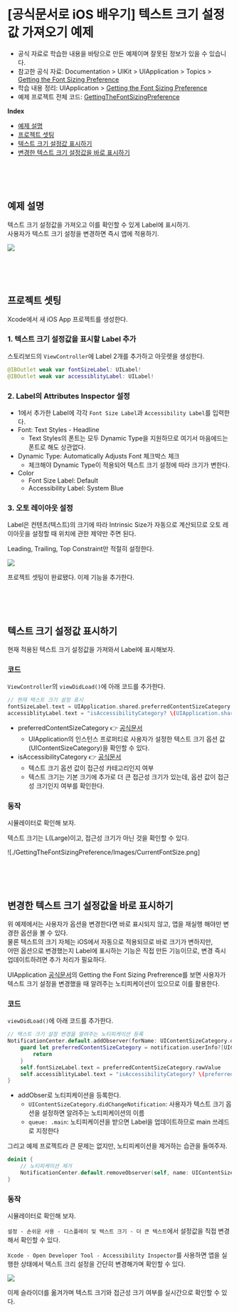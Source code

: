 # [공식문서로 iOS 배우기] 텍스트 크기 설정값 가져오기 예제

- 공식 자료로 학습한 내용을 바탕으로 만든 예제이며 잘못된 정보가 있을 수 있습니다.
- 참고한 공식 자료: Documentation > UIKit > UIApplication > Topics > [Getting the Font Sizing Preference](https://developer.apple.com/documentation/uikit/uiapplication)
- 학습 내용 정리: UIApplication > [Getting the Font Sizing Preference](./Getting-the-Font-Sizing-Preference.md)
- 예제 프로젝트 전체 코드: [GettingTheFontSizingPreference](./GettingTheFontSizingPreference/)

**Index**
- [예제 설명](#예제-설명)
- [프로젝트 셋팅](#프로젝트-셋팅)
- [텍스트 크기 설정값 표시하기](#텍스트-크기-설정값-표시하기)
- [변경한 텍스트 크기 설정값을 바로 표시하기](#변경한-텍스트-크기-설정값을-바로-표시하기)

<br/><br/><br/>



## 예제 설명

텍스트 크기 설정값을 가져오고 이를 확인할 수 있게 Label에 표시하기.  
사용자가 텍스트 크기 설정을 변경하면 즉시 앱에 적용하기.

![](./GettingTheFontSizingPreference/Images/GettingTheFontSizingPreference_Demo.gif)

<br/><br/><br/>



## 프로젝트 셋팅

Xcode에서 새 iOS App 프로젝트를 생성한다.

### 1. 텍스트 크기 설정값을 표시할 Label 추가

스토리보드의 `ViewController`에 Label 2개를 추가하고 아웃렛을 생성한다.

~~~swift
@IBOutlet weak var fontSizeLabel: UILabel!
@IBOutlet weak var accessiblityLabel: UILabel!
~~~
  
### 2. Label의 Attributes Inspector 설정

- 1에서 추가한 Label에 각각 `Font Size Label`과 `Accessibility Label`를 입력한다.
- Font: Text Styles - Headline
    - Text Styles의 폰트는 모두 Dynamic Type을 지원하므로 여기서 마음에드는 폰트로 해도 상관없다.
- Dynamic Type: Automatically Adjusts Font 체크박스 체크 
    - 체크해야 Dynamic Type이 적용되어 텍스트 크기 설정에 따라 크기가 변한다.
- Color
    - Font Size Label: Default
    - Accessibility Label: System Blue

### 3. 오토 레이아웃 설정

Label은 컨텐츠(텍스트)의 크기에 따라 Intrinsic Size가 자동으로 계산되므로 오토 레이아웃을 설정할 때 위치에 관한 제약만 주면 된다.
  
Leading, Trailing, Top Constraint만 적절히 설정한다.

![](./GettingTheFontSizingPreference/Images/AutoLayout.png)

프로젝트 셋팅이 완료됐다. 이제 기능을 추가한다.

<br/><br/><br/>



## 텍스트 크기 설정값 표시하기

현재 적용된 텍스트 크기 설정값을 가져와서 Label에 표시해보자.  

### 코드 

`ViewController`의 `viewDidLoad()`에 아래 코드를 추가한다.

~~~swift
// 현재 텍스트 크기 설정 표시
fontSizeLabel.text = UIApplication.shared.preferredContentSizeCategory.rawValue
accessiblityLabel.text = "isAccessibilityCategory? \(UIApplication.shared.preferredContentSizeCategory.isAccessibilityCategory)"
~~~

- preferredContentSizeCategory 👉 [공식문서](https://developer.apple.com/documentation/uikit/uiapplication/1623048-preferredcontentsizecategory)
    - UIApplication의 인스턴스 프로퍼티로 사용자가 설정한 텍스트 크기 옵션 값(UIContentSizeCategory)을 확인할 수 있다.
- isAccessibilityCategory 👉 [공식문서](https://developer.apple.com/documentation/uikit/uicontentsizecategory/2897444-isaccessibilitycategory)
     - 텍스트 크기 옵션 값이 접근성 카테고리인지 여부
     - 텍스트 크기는 기본 크기에 추가로 더 큰 접근성 크기가 있는데, 옵션 값이 접근성 크기인지 여부를 확인한다.

### 동작

시뮬레이터로 확인해 보자.  
  
텍스트 크기는 L(Large)이고, 접근성 크기가 아닌 것을 확인할 수 있다.

![./GettingTheFontSizingPreference/Images/CurrentFontSize.png]



<br/><br/><br/>



## 변경한 텍스트 크기 설정값을 바로 표시하기

위 예제에서는 사용자가 옵션을 변경한다면 바로 표시되지 않고, 앱을 재실행 해야만 변경한 옵션을 볼 수 있다.  
물론 텍스트의 크기 자체는 iOS에서 자동으로 적용되므로 바로 크기가 변하지만,  
어떤 옵션으로 변경했는지 Label에 표시하는 기능은 직접 만든 기능이므로, 변경 즉시 업데이트하려면 추가 처리가 필요하다.
  
UIApplication [공식문서](https://developer.apple.com/documentation/uikit/uiapplication)의 Getting the Font Sizing Prefrerence를 보면 사용자가 텍스트 크기 설정을 변경했을 때 알려주는 노티피케이션이 있으므로 이를 활용한다.

### 코드 

`viewDidLoad()`에 아래 코드를 추가한다.

~~~swift
// 텍스트 크기 설정 변경을 알려주는 노티피케이션 등록
NotificationCenter.default.addObserver(forName: UIContentSizeCategory.didChangeNotification, object: nil, queue: .main) { (notification) in
    guard let preferredContentSizeCategory = notification.userInfo?[UIContentSizeCategory.newValueUserInfoKey] as? UIContentSizeCategory else {
        return
    }
    self.fontSizeLabel.text = preferredContentSizeCategory.rawValue
    self.accessiblityLabel.text = "isAccessibilityCategory? \(preferredContentSizeCategory.isAccessibilityCategory)"
}
~~~

- addObser로 노티피케이션을 등록한다.
    - `UIContentSizeCategory.didChangeNotification`: 사용자가 텍스트 크기 옵션을 설정하면 알려주는 노티피케이션의 이름
    - `queue: .main`: 노티피케이션을 받으면 Label을 업데이트하므로 main 쓰레드로 지정한다
  
그리고 예제 프로젝트라 큰 문제는 없지만, 노티피케이션을 제거하는 습관을 들여주자.

~~~swift
deinit {
    // 노티피케이션 제거
    NotificationCenter.default.removeObserver(self, name: UIContentSizeCategory.didChangeNotification, object: nil)
}
~~~

### 동작

시뮬레이터로 확인해 보자.

`설정 - 손쉬운 사용 - 디스플레이 및 텍스트 크기 - 더 큰 텍스트`에서 설정값을 직접 변경해서 확인할 수 있다.

`Xcode - Open Developer Tool - Accessibility Inspector`를 사용하면 앱을 실행한 상태에서 텍스트 크리 설정을 간단히 변경해가며 확인할 수 있다.

![](./GettingTheFontSizingPreference/Images/GettingTheFontSizingPreference_Demo.gif)

이제 슬라이더를 옮겨가며 텍스트 크기와 접근성 크기 여부를 실시간으로 확인할 수 있다.
